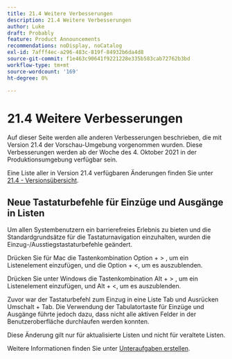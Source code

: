 ```yaml
---
title: 21.4 Weitere Verbesserungen
description: 21.4 Weitere Verbesserungen
author: Luke
draft: Probably
feature: Product Announcements
recommendations: noDisplay, noCatalog
exl-id: 7afff4ec-a296-483c-819f-84932b6da4d8
source-git-commit: f1e463c90641f9221228e335b583cab72762b3bd
workflow-type: tm+mt
source-wordcount: '169'
ht-degree: 0%

---
```


# 21.4 Weitere Verbesserungen

Auf dieser Seite werden alle anderen Verbesserungen beschrieben, die mit Version 21.4 der Vorschau-Umgebung vorgenommen wurden. Diese Verbesserungen werden ab der Woche des 4. Oktober 2021 in der Produktionsumgebung verfügbar sein.

Eine Liste aller in Version 21.4 verfügbaren Änderungen finden Sie unter [21.4 - Versionsübersicht](../../../product-announcements/product-releases/21.4-release-activity/21-4-release-overview.md).

## Neue Tastaturbefehle für Einzüge und Ausgänge in Listen

Um allen Systembenutzern ein barrierefreies Erlebnis zu bieten und die Standardgrundsätze für die Tastaturnavigation einzuhalten, wurden die Einzug-/Ausstiegstastaturbefehle geändert.

Drücken Sie für Mac die Tastenkombination Option + > , um ein Listenelement einzufügen, und die Option + &lt;, um es auszublenden.

Drücken Sie unter Windows die Tastenkombination Alt + > , um ein Listenelement einzufügen, und Alt + &lt;, um es auszublenden.

Zuvor war der Tastaturbefehl zum Einzug in eine Liste Tab und Ausrücken Umschalt + Tab. Die Verwendung der Tabulatortaste für Einzüge und Ausgänge führte jedoch dazu, dass nicht alle aktiven Felder in der Benutzeroberfläche durchlaufen werden konnten.

Diese Änderung gilt nur für aktualisierte Listen und nicht für veraltete Listen.

Weitere Informationen finden Sie unter [Unteraufgaben erstellen](../../../manage-work/tasks/create-tasks/create-subtasks.md).

